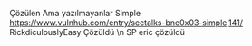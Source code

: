 Çözülen Ama yazılmayanlar 
Simple https://www.vulnhub.com/entry/sectalks-bne0x03-simple,141/
RickdiculouslyEasy Çözüldü \n SP eric çözüldü

